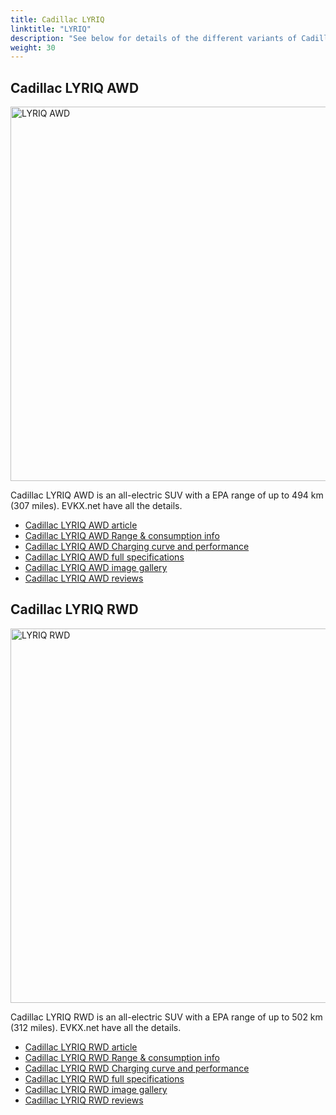 ```yaml
---
title: Cadillac LYRIQ
linktitle: "LYRIQ"
description: "See below for details of the different variants of Cadillac LYRIQ"
weight: 30
---
```

## Cadillac LYRIQ AWD

<a href="/models/cadillac/lyriq/lyriq_awd/"><img src="https://media.evkx.net/multimedia/models/cadillac/lyriq/lyriq_awd/main_1_st.jpg" width="800" height="599" alt="LYRIQ AWD" ></a>

Cadillac LYRIQ AWD is an all-electric SUV with a EPA range of up to 494 km (307 miles). EVKX.net have all the details. 

- [Cadillac LYRIQ AWD article](/models/cadillac/lyriq/lyriq_awd/)
- [Cadillac LYRIQ AWD Range & consumption info](/models/cadillac/lyriq/lyriq_awd//rangeandconsumption)
- [Cadillac LYRIQ AWD Charging curve and performance](/models/cadillac/lyriq/lyriq_awd//chargingcurve)
- [Cadillac LYRIQ AWD full specifications](/models/cadillac/lyriq/lyriq_awd//specifications)
- [Cadillac LYRIQ AWD image gallery](/models/cadillac/lyriq/lyriq_awd//gallery)
- [Cadillac LYRIQ AWD reviews](/models/cadillac/lyriq/lyriq_awd//reviews)

## Cadillac LYRIQ RWD

<a href="/models/cadillac/lyriq/lyriq_rwd/"><img src="https://media.evkx.net/multimedia/models/cadillac/lyriq/lyriq_rwd/main_1_st.jpg" width="800" height="599" alt="LYRIQ RWD" ></a>

Cadillac LYRIQ RWD is an all-electric SUV with a EPA range of up to 502 km (312 miles). EVKX.net have all the details. 

- [Cadillac LYRIQ RWD article](/models/cadillac/lyriq/lyriq_rwd/)
- [Cadillac LYRIQ RWD Range & consumption info](/models/cadillac/lyriq/lyriq_rwd//rangeandconsumption)
- [Cadillac LYRIQ RWD Charging curve and performance](/models/cadillac/lyriq/lyriq_rwd//chargingcurve)
- [Cadillac LYRIQ RWD full specifications](/models/cadillac/lyriq/lyriq_rwd//specifications)
- [Cadillac LYRIQ RWD image gallery](/models/cadillac/lyriq/lyriq_rwd//gallery)
- [Cadillac LYRIQ RWD reviews](/models/cadillac/lyriq/lyriq_rwd//reviews)

